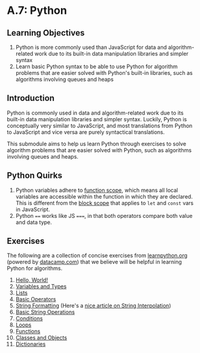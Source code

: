 # A.7: Python

## Learning Objectives

1. Python is more commonly used than JavaScript for data and algorithm-related work due to its built-in data manipulation libraries and simpler syntax
2. Learn basic Python syntax to be able to use Python for algorithm problems that are easier solved with Python's built-in libraries, such as algorithms involving queues and heaps

## Introduction

Python is commonly used in data and algorithm-related work due to its built-in data manipulation libraries and simpler syntax. Luckily, Python is conceptually very similar to JavaScript, and most translations from Python to JavaScript and vice versa are purely syntactical translations.

This submodule aims to help us learn Python through exercises to solve algorithm problems that are easier solved with Python, such as algorithms involving queues and heaps.

## Python Quirks

1. Python variables adhere to <a href="https://www.w3schools.com/python/python_scope.asp" target="_blank">function scope</a>, which means all local variables are accessible within the function in which they are declared. This is different from the <a href="https://dev.to/sandy8111112004/javascript-introduction-to-scope-function-scope-block-scope-d11" target="_blank">block scope</a> that applies to `let` and `const` vars in JavaScript.
2. Python `==` works like JS `===`, in that both operators compare both value and data type.

## Exercises

The following are a collection of concise exercises from <a href="https://learnpython.org" target="_blank">learnpython.org</a> (powered by <a href="https://datacamp.com" target="_blank">datacamp.com</a>) that we believe will be helpful in learning Python for algorithms.

1. <a href="https://www.learnpython.org/en/Hello%2C_World!" target="_blank">Hello, World!</a>
2. <a href="https://www.learnpython.org/en/Variables_and_Types" target="_blank">Variables and Types</a>
3. <a href="https://www.learnpython.org/en/Lists" target="_blank">Lists</a>
4. <a href="https://www.learnpython.org/en/Basic_Operators" target="_blank">Basic Operators</a>
5. <a href="https://www.learnpython.org/en/String_Formatting" target="_blank">String Formatting</a> (Here's a <a href="https://www.programiz.com/python-programming/string-interpolation" target="_blank">nice article on String Interpolation</a>)
6. <a href="https://www.learnpython.org/en/Basic_String_Operations" target="_blank">Basic String Operations</a>
7. <a href="https://www.learnpython.org/en/Conditions" target="_blank">Conditions</a>
8. <a href="https://www.learnpython.org/en/Loops" target="_blank">Loops</a>
9. <a href="https://www.learnpython.org/en/Functions" target="_blank">Functions</a>
10. <a href="https://www.learnpython.org/en/Classes_and_Objects" target="_blank">Classes and Objects</a>
11. <a href="https://www.learnpython.org/en/Dictionaries" target="_blank">Dictionaries</a>
